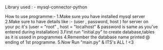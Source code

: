 Library used : - mysql-connector-python

How to use programme:-
1.Make sure you have installed mysql server
2.Make sure to have details like :- (user , password, host )
   for server on your pc it's (user = "root" , host = "localhost" & password is same as you've entered during installation)
3.First run "initial.py" to create database,tables as it is ussed in programmes
4.Remember the database name printed @ ending of 1st programme.
5.Now Run "main.py" & ITS's ALL ! <3
